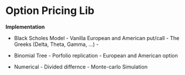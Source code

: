 # Option Pricing Lib

**Implementation**

- Black Scholes Model
        - Vanilla European and American put/call
        - The Greeks (Delta, Theta, Gamma, ...)
        - 

- Binomial Tree
        - Porfolio replication
        - European and American option

- Numerical 
        - Divided differnce
        - Monte-carlo Simulation

